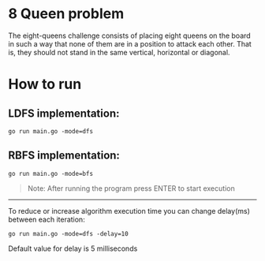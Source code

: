 # 8 Queen problem

The eight-queens challenge consists of placing eight queens on the board in such a way that none of them are in a position to attack each other. That is, they should not stand in the same vertical, horizontal or diagonal.

# How to run

## LDFS implementation:

`go run main.go -mode=dfs`

## RBFS implementation:

`go run main.go -mode=bfs`

> Note: After running the program press ENTER to start execution

---

To reduce or increase algorithm execution time you can change delay(ms) between each iteration:

`go run main.go -mode=dfs -delay=10`

Default value for delay is 5 milliseconds
